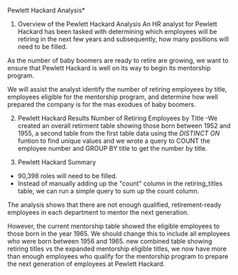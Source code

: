 Pewlett Hackard Analysis*

1. Overview of the Pewlett Hackard Analysis
An HR analyst for Pewlett Hackard has been tasked with determining which employees will be retiring in the next few years and subsequently, how many positions will need to be filled.  

As the number of baby boomers are ready to retire are growing, we want to ensure that Pewlett Hackard is well on its way to begin its mentorship program.

We will assist the analyst identify the number of retiring employees by title, employees eligible for the mentorship program, and determine how well prepared the company is for the mas exodues of baby boomers.

2. Pewlett Hackard Results
Number of Retiring Employees by Title
-We  created an overall retirment table showing those born between 1952 and 1955, a second table from the first table data using the *DISTINCT ON* funtion to find unique values and we wrote a query to COUNT the employee number and GROUP BY title to get the number by title.

3. Pewlett Hackard Summary
- 90,398 roles will need to be filled.  
- Instead of manually adding up the "count" column in the retiring_titles table, we can run a simple query to sum up the count column.

The analysis shows that there are not enough qualified, retirement-ready employees in each department to mentor the next generation.

However, the current mentorship table showed the eligible employees to those born in the year 1965.  We should change this to include all employees who were born between 1956 and 1965.  new combined table showing retiring titles vs the expanded mentorship eligible titles, we now have more than enough employees who qualify for the mentorship program to prepare the next generation of employees at Pewlett Hackard. 
